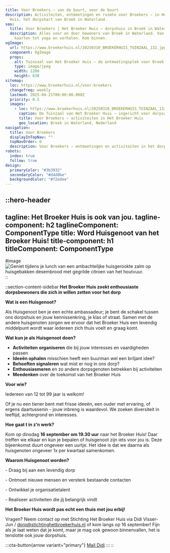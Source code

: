```yaml
---
title: Voor Broekers – van de buurt, voor de buurt
description: Activiteiten, ontmoetingen en ruimte voor Broekers – in Het Broeker
  Huis, het dorpshart van Broek in Waterland.
seo:
  title: Voor Broekers | Het Broeker Huis – dorpshuis in Broek in Waterland
  description: Alles voor en door bewoners van Broek in Waterland. Van klussen en
    kaarten tot yoga en verhalen. Kom binnen.
ogImage:
  url: https://www.broekerhuis.nl/20250310_BROEKERHUIS_TUINZAAL_132.jpg
  component: OgImage
  props:
    alt: Tuinzaal van Het Broeker Huis – de ontmoetingsplek voor Broek in Waterland
    type: image/jpeg
    width: 1200
    height: 630
sitemap:
  loc: https://www.broekerhuis.nl/voor-broekers
  changefreq: weekly
  lastmod: 2025-04-21T00:00:00.000Z
  priority: 0.5
  images:
    - loc: https://www.broekerhuis.nl/20250310_BROEKERHUIS_TUINZAAL_132.jpg
      caption: De Tuinzaal van Het Broeker Huis – ingericht voor dorpsactiviteiten
      title: Voor Broekers – activiteiten in Het Broeker Huis
      geo_location: Broek in Waterland, Nederland
navigation:
  title: Voor Broekers
  displayInTopNav: ""
  topNavOrder: 6
  description: Voor Broekers – ontmoetingen en activiteiten in het dorpshart
robots:
  index: true
  follow: true
design:
  primaryColor: "#3b3932"
  secondaryColor: "#d4d0be"
  backgroundColor: "#f2edee"
---
```


::hero-header
---
tagline: Het Broeker Huis is ook van jou.
tagline-component: h2
taglineComponent: ComponentType
title: Word Huisgenoot van het Broeker Huis!
title-component: h1
titleComponent: ComponentType
---
#image
![Geniet tijdens je lunch van een ambachtelijke huisgerookte zalm op huisgebakken desembrood met gegrilde citroen van het houtvuur.](/20250310_BROEKERHUIS_SCENERY_647.JPG)
::

::section-content-sidebar
**Het Broeker Huis zoekt enthousiaste dorpsbewoners die zich in willen zetten voor het dorp**

**Wat is een Huisgenoot?**

Als Huisgenoot ben je een echte ambassadeur; je bent de schakel tussen ons dorpshuis en jouw kennissenkring, je klas of straat. Samen met de andere huisgenoten zorgen we ervoor dat het Broeker Huis een levendig middelpunt wordt waar iedereen zich thuis voelt en graag komt.

**Wat kun je als Huisgenoot doen?**

- **Activiteiten** **organiseren** die bij jouw interesses en vaardigheden passen
- **Ideeën ophalen** misschien heeft een buurman wel een briljant idee? 
- **Behoeften signaleren** wat mist er nog in ons dorp?
- **Enthousiasmeren** en zo andere dorpsgenoten betrekken bij activiteiten
- **Meedenken** over de toekomst van het Broeker Huis

**Voor wie?**

Iedereen van 12 tot 99 jaar is welkom!

Of je nu een tiener bent met frisse ideeën, een ouder met ervaring, of ergens daartussenin - jouw inbreng is waardevol. We zoeken diversiteit in leeftijd, achtergrond en interesses.

**Hoe gaat t in z’n werk?**

Kom op dinsdag **16 september om 19.30 uur** naar het Broeker Huis! Daar treffen we elkaar en kun je bepalen of huisgenoot zijn iets voor jou is. Deze bijeenkomst duurt ongeveer een uurtje. Het idee is dat we daarna als huisgenoten ongeveer 1x per kwartaal samenkomen. 

**Waarom Huisgenoot worden?**

\- Draag bij aan een levendig dorp

\- Ontmoet nieuwe mensen en versterk bestaande contacten

\- Ontwikkel je organisatietalent

\- Realiseer activiteiten die jij belangrijk vindt

**Het Broeker Huis wordt pas echt een thuis met jou erbij!**

Vragen? Neem contact op met Stichting Het Broeker Huis via Didi Visser-Jun / <dorp@stichtinghetbroekerhuis.nl> of kom langs op 16 september! Fijn als je laat weten dat je komt, maar je mag ook gewoon binnenvallen, het is tenslotte ook jouw dorpshuis.

  :::cta-button{arrow variant="primary"}
  [Mail Didi](mailto\:dorp@stichtinghetbroekerhuis.nl)
  :::
::
